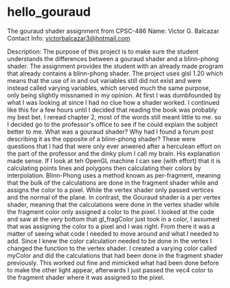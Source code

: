 # hello_gouraud
The gouraud shader assignment from CPSC-486
Name: Victor G. Balcazar
Contact Info: victorbalcazar3@hotmail.com

Description: The purpose of this project is to make sure the student understands the differences between a gouraud shader and a blinn-phong shader. The assignment provides the student with an already made program that already contains a blinn-phong shader.
The project uses glsl 1.20 which means that the use of in and out variables still did not exist and were instead called varying variables, which served much the same purpose, only being slightly missnamed in my opinion. 
At first I was dumbfounded by what I was looking at since I had no clue how a shader worked. I continued like this for a few hours until I decided that reading the book was probably my best bet. I reread chapter 2, most of the words still meant little to me. so I decided go to the professor's office to see if he could explain the subject better to me. What was a gouraud shader? Why had I found a forum post describing it as the opposite of a blinn-phong shader? These were questions that I had that were only ever anwered after a herculean effort on the part of the professor and the dinky plum I call my brain. His explanation made sense. If I look at teh OpenGL machine I can see (with effort) that it is calculating points lines and polygons then calculating their colors by interpolation. Blinn-Phong uses a method known as per-fragment, meaning that the bulk of the calculations are done in the fragment shader while and assigns the color to a pixel. While the vertex shader only passed vertices and the normal of the plane.
In contrast, the Gouraud shader is a per vertex shader, meaning that the calculations were done in the vertex shader while the fragment color only assigned a color to the pixel. 
I looked at the code and saw at the very bottom that gl_fragColor just took in a color, I assumed that was assigning the color to a pixel and I was right. From there it was a matter of seeing what code I needed to move around and what I needed to add. Since I knew the color calculation needed to be done in the vertex I changed the function to the vertex shader. I created a varying color called myColor and did the calculations that had been done in the fragment shader previously. This worked out fine and mimicked what had been done before to make the other light appear, afterwards I just passed the vec4 color to the fragment shader where it was assigned to the pixel.

